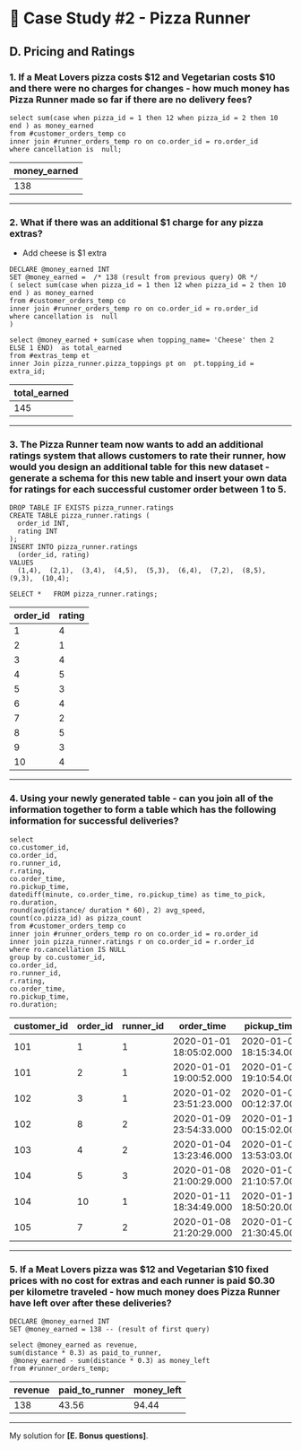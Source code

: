 # 🍕 Case Study #2 - Pizza Runner
## D. Pricing and Ratings
### 1. If a Meat Lovers pizza costs $12 and Vegetarian costs $10 and there were no charges for changes - how much money has Pizza Runner made so far if there are no delivery fees?

```TSQL
select sum(case when pizza_id = 1 then 12 when pizza_id = 2 then 10 end ) as money_earned
from #customer_orders_temp co
inner join #runner_orders_temp ro on co.order_id = ro.order_id
where cancellation is  null;
```
| money_earned  |
|---------------|
| 138           |

---
### 2. What if there was an additional $1 charge for any pizza extras?
* Add cheese is $1 extra
```TSQL
DECLARE @money_earned INT
SET @money_earned =  /* 138 (result from previous query) OR */
( select sum(case when pizza_id = 1 then 12 when pizza_id = 2 then 10 end ) as money_earned
from #customer_orders_temp co
inner join #runner_orders_temp ro on co.order_id = ro.order_id
where cancellation is  null 
) 

select @money_earned + sum(case when topping_name= 'Cheese' then 2 ELSE 1 END)  as total_earned
from #extras_temp et
inner Join pizza_runner.pizza_toppings pt on  pt.topping_id = extra_id;
```
| total_earned  |
|----------------|
| 145            |

---
### 3. The Pizza Runner team now wants to add an additional ratings system that allows customers to rate their runner, how would you design an additional table for this new dataset - generate a schema for this new table and insert your own data for ratings for each successful customer order between 1 to 5.
```TSQL
DROP TABLE IF EXISTS pizza_runner.ratings
CREATE TABLE pizza_runner.ratings (
  order_id INT,
  rating INT
);
INSERT INTO pizza_runner.ratings 
  (order_id, rating)
VALUES
  (1,4),  (2,1),  (3,4),  (4,5),  (5,3),  (6,4),  (7,2),  (8,5),  (9,3),  (10,4);
  
SELECT *   FROM pizza_runner.ratings;
 ```
| order_id | rating  |
|----------|---------|
| 1        | 4       |
| 2        | 1       |
| 3        | 4       |
| 4        | 5       |
| 5        | 3       |
| 6        | 4       |
| 7        | 2       |
| 8        | 5       |
| 9        | 3       |
| 10       | 4       |

---
### 4. Using your newly generated table - can you join all of the information together to form a table which has the following information for successful deliveries?


```TSQL
select 
co.customer_id,
co.order_id,
ro.runner_id,
r.rating,
co.order_time,
ro.pickup_time,
datediff(minute, co.order_time, ro.pickup_time) as time_to_pick,
ro.duration,
round(avg(distance/ duration * 60), 2) avg_speed,
count(co.pizza_id) as pizza_count
from #customer_orders_temp co
inner join #runner_orders_temp ro on co.order_id = ro.order_id
inner join pizza_runner.ratings r on co.order_id = r.order_id
where ro.cancellation IS NULL
group by co.customer_id,
co.order_id,
ro.runner_id,
r.rating,
co.order_time,
ro.pickup_time,
ro.duration;

  ```
| customer_id | order_id | runner_id | order_time              | pickup_time             | time_to_pick    | duration | avg_speed | pizza_count  |
|-------------|----------|-----------|-------------------------|-------------------------|-----------------|----------|-----------|--------------|
| 101         | 1        | 1         | 2020-01-01 18:05:02.000 | 2020-01-01 18:15:34.000 | 10              | 32       | 37.5      | 1            |
| 101         | 2        | 1         | 2020-01-01 19:00:52.000 | 2020-01-01 19:10:54.000 | 10              | 27       | 44.4      | 1            |
| 102         | 3        | 1         | 2020-01-02 23:51:23.000 | 2020-01-03 00:12:37.000 | 21              | 20       | 40.2      | 2            |
| 102         | 8        | 2         | 2020-01-09 23:54:33.000 | 2020-01-10 00:15:02.000 | 21              | 15       | 93.6      | 1            |
| 103         | 4        | 2         | 2020-01-04 13:23:46.000 | 2020-01-04 13:53:03.000 | 30              | 40       | 35.1      | 3            |
| 104         | 5        | 3         | 2020-01-08 21:00:29.000 | 2020-01-08 21:10:57.000 | 10              | 15       | 40        | 1            |
| 104         | 10       | 1         | 2020-01-11 18:34:49.000 | 2020-01-11 18:50:20.000 | 16              | 10       | 60        | 2            |
| 105         | 7        | 2         | 2020-01-08 21:20:29.000 | 2020-01-08 21:30:45.000 | 10              | 25       | 60        | 1            |

---
### 5. If a Meat Lovers pizza was $12 and Vegetarian $10 fixed prices with no cost for extras and each runner is paid $0.30 per kilometre traveled - how much money does Pizza Runner have left over after these deliveries?
```TSQL
DECLARE @money_earned INT
SET @money_earned = 138 -- (result of first query)

select @money_earned as revenue,
sum(distance * 0.3) as paid_to_runner,
 @money_earned - sum(distance * 0.3) as money_left
from #runner_orders_temp;
```
| revenue | paid_to_runner | money_left  |
|---------|----------------|-------------|
| 138     | 43.56          | 94.44       |

---
My solution for **[E. Bonus questions]**.
